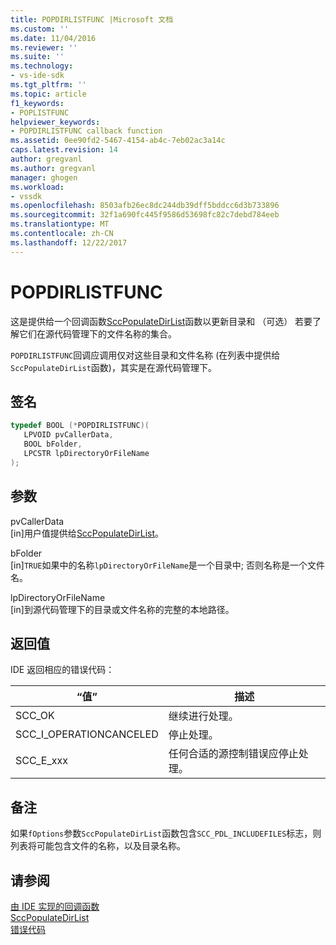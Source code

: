 ```yaml
---
title: POPDIRLISTFUNC |Microsoft 文档
ms.custom: ''
ms.date: 11/04/2016
ms.reviewer: ''
ms.suite: ''
ms.technology:
- vs-ide-sdk
ms.tgt_pltfrm: ''
ms.topic: article
f1_keywords:
- POPLISTFUNC
helpviewer_keywords:
- POPDIRLISTFUNC callback function
ms.assetid: 0ee90fd2-5467-4154-ab4c-7eb02ac3a14c
caps.latest.revision: 14
author: gregvanl
ms.author: gregvanl
manager: ghogen
ms.workload:
- vssdk
ms.openlocfilehash: 8503afb26ec8dc244db39dff5bddcc6d3b733896
ms.sourcegitcommit: 32f1a690fc445f9586d53698fc82c7debd784eeb
ms.translationtype: MT
ms.contentlocale: zh-CN
ms.lasthandoff: 12/22/2017
---
```

# <a name="popdirlistfunc"></a>POPDIRLISTFUNC
这是提供给一个回调函数[SccPopulateDirList](../extensibility/sccpopulatedirlist-function.md)函数以更新目录和 （可选） 若要了解它们在源代码管理下的文件名称的集合。  
  
 `POPDIRLISTFUNC`回调应调用仅对这些目录和文件名称 (在列表中提供给`SccPopulateDirList`函数)，其实是在源代码管理下。  
  
## <a name="signature"></a>签名  
  
```cpp  
typedef BOOL (*POPDIRLISTFUNC)(  
   LPVOID pvCallerData,  
   BOOL bFolder,  
   LPCSTR lpDirectoryOrFileName  
);  
```  
  
## <a name="parameters"></a>参数  
 pvCallerData  
 [in]用户值提供给[SccPopulateDirList](../extensibility/sccpopulatedirlist-function.md)。  
  
 bFolder  
 [in]`TRUE`如果中的名称`lpDirectoryOrFileName`是一个目录中; 否则名称是一个文件名。  
  
 lpDirectoryOrFileName  
 [in]到源代码管理下的目录或文件名称的完整的本地路径。  
  
## <a name="return-value"></a>返回值  
 IDE 返回相应的错误代码：  
  
|“值”|描述|  
|-----------|-----------------|  
|SCC_OK|继续进行处理。|  
|SCC_I_OPERATIONCANCELED|停止处理。|  
|SCC_E_xxx|任何合适的源控制错误应停止处理。|  
  
## <a name="remarks"></a>备注  
 如果`fOptions`参数`SccPopulateDirList`函数包含`SCC_PDL_INCLUDEFILES`标志，则列表将可能包含文件的名称，以及目录名称。  
  
## <a name="see-also"></a>请参阅  
 [由 IDE 实现的回调函数](../extensibility/callback-functions-implemented-by-the-ide.md)   
 [SccPopulateDirList](../extensibility/sccpopulatedirlist-function.md)   
 [错误代码](../extensibility/error-codes.md)